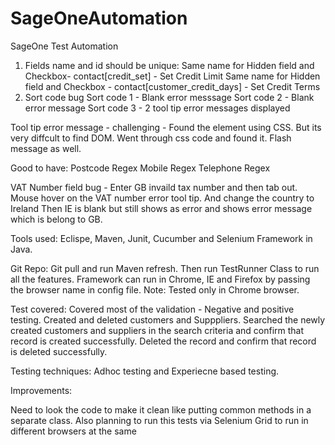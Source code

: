 # SageOneAutomation
SageOne Test Automation
1) Fields name and id should be unique:
Same name for Hidden field and Checkbox- contact[credit_set] - Set Credit Limit
Same name for Hidden field and Checkbox - contact[customer_credit_days] - Set Credit Terms
2) Sort code bug
Sort code 1 - Blank error messsage
Sort code 2 - Blank error message
Sort code 3 - 2 tool tip error messages displayed

Tool tip error message - challenging - Found the element using CSS. But its very diffcult to find DOM. Went through css code and found it.
Flash message as well.

Good to have:
Postcode Regex
Mobile Regex
Telephone Regex

VAT Number field bug - 
Enter GB invaild tax number and then tab out.
Mouse hover on the VAT number error tool tip.
And change the country to Ireland
Then IE is blank but still shows as error and shows error message which is belong to GB. 

Tools used:
Eclispe, Maven, Junit, Cucumber and Selenium Framework in Java.

Git Repo: Git pull and run Maven refresh.
Then run TestRunner Class to run all the features. Framework can run in Chrome, IE and Firefox by passing the browser name in config file.
Note: Tested only in Chrome browser.

Test covered:
Covered most of the validation - Negative and positive testing.
Created and deleted customers and Supppliers. 
Searched the newly created customers and suppliers in the search criteria and confirm that record is created successfully.
Deleted the record and confirm that record is deleted successfully.

Testing techniques: Adhoc testing and Experiecne based testing.

Improvements:

Need to look the code to make it clean like putting common methods in a separate class.
Also planning to run this tests via Selenium Grid to run in different browsers at the same
